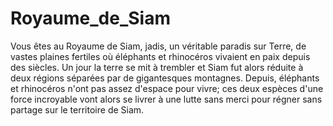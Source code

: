 # Royaume_de_Siam
Vous êtes au Royaume de Siam, jadis, un véritable paradis sur Terre, de vastes plaines fertiles où éléphants et rhinocéros vivaient en paix depuis des siècles. Un jour la terre se mit à trembler et Siam fut alors réduite à deux régions séparées par de gigantesques montagnes. Depuis, éléphants et rhinocéros n'ont pas assez d'espace pour vivre; ces deux espèces d'une force incroyable vont alors se livrer à une lutte sans merci pour régner sans partage sur le territoire de Siam.
